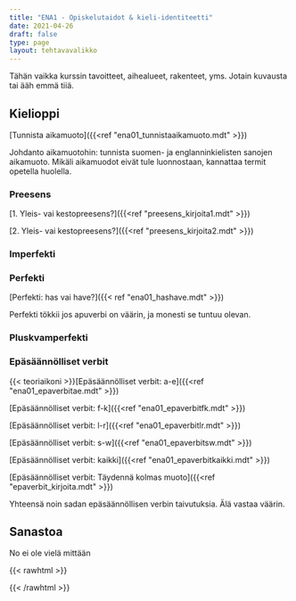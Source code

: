```yaml
---
title: "ENA1 - Opiskelutaidot & kieli-identiteetti"
date: 2021-04-26
draft: false
type: page
layout: tehtavavalikko
---
```

Tähän vaikka kurssin tavoitteet, aihealueet, rakenteet, yms. Jotain kuvausta tai ääh emmä tiiä.

## Kielioppi

[Tunnista aikamuoto]({{<ref "ena01_tunnistaaikamuoto.mdt" >}})

Johdanto aikamuotohin: tunnista suomen- ja englanninkielisten sanojen aikamuoto. Mikäli aikamuodot eivät tule luonnostaan, kannattaa termit opetella huolella.

### Preesens

[1. Yleis- vai kestopreesens?]({{<ref "preesens_kirjoita1.mdt" >}})

[2. Yleis- vai kestopreesens?]({{<ref "preesens_kirjoita2.mdt" >}})

### Imperfekti

### Perfekti

[Perfekti: has vai have?]({{< ref "ena01_hashave.mdt" >}})

Perfekti tökkii jos apuverbi on väärin, ja monesti se tuntuu olevan.

### Pluskvamperfekti


### Epäsäännölliset verbit

{{< teoriaikoni >}}[Epäsäännölliset verbit: a-e]({{<ref "ena01_epaverbitae.mdt" >}})

[Epäsäännölliset verbit: f-k]({{<ref "ena01_epaverbitfk.mdt" >}})

[Epäsäännölliset verbit: l-r]({{<ref "ena01_epaverbitlr.mdt" >}})

[Epäsäännölliset verbit: s-w]({{<ref "ena01_epaverbitsw.mdt" >}})

[Epäsäännölliset verbit: kaikki]({{<ref "ena01_epaverbitkaikki.mdt" >}})

[Epäsäännölliset verbit: Täydennä kolmas muoto]({{<ref "epaverbit_kirjoita.mdt" >}})

Yhteensä noin sadan epäsäännöllisen verbin taivutuksia. Älä vastaa väärin.


## Sanastoa
No ei ole vielä mittään

{{< rawhtml >}}
<style>
#hello{
    background: url(/img/kansikuvat/kurssivalikot/ena1.jpg)
}

#hello h {
    font-size: 2.5em!important;
}
</style>
{{< /rawhtml >}}
